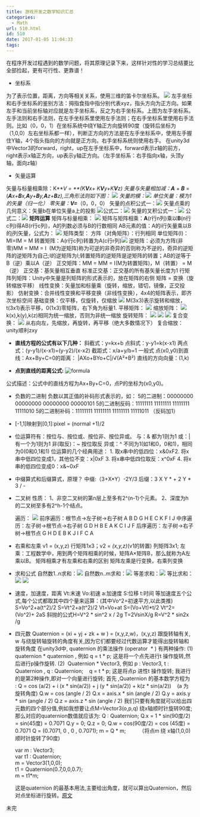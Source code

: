 ```yaml
---
title: 游戏开发之数学知识汇总
categories:
  - Math
url: 510.html
id: 510
date: 2017-01-05 11:04:33
tags:
---
```


在程序开发过程遇到的数学问题，将其原理记录下来，这样针对性的学习总结要比全部捡起，更有可行性、更靠谱！

*   坐标系

为了表示位置，距离，方向等相关关系，使用三维的笛卡尔坐标系。 ![](http://www.le-more.com/wp-content/uploads/2016/11/9F25.tmp_.png) 左手坐标和右手坐标系的鉴别方法：拇指食指中指分别代表xyz，指头方向为正方向。如果左手和当前坐标轴对应就是左手坐标系，反之为右手坐标系。上图为左手坐标系。 左手法则和右手法则，在左手坐标系里使用左手法则；在右手坐标系里使用右手法则。比如（0，0，1）在坐标系统中绕Y轴正方向旋转90度（旋转后坐标为（1,0,0）左右坐标系都一样），判断正方向的方法是在左手坐标系中，使用左手握住Y轴，4个指头指向的方向就是正方向。右手坐标系统则使用右手。 在unity3d中Vector3的forward，right，up在左手坐标系中，forward表示z轴的前方，right表示x轴正方向，up表示y轴正方向。（左手坐标系：右手指向x轴，头顶y轴，面向z轴）

*   矢量运算

矢量与标量相乘除：K**_V = _**(K_**V**_x+ K_**V**_y+K_**V**_z) 矢量与矢量相加减：_**A**_ \+ _**B**_ = (_**A**_x+_**B**_x,_**A**_y+_**B**_y,_**A**_z+_**B**_z),三角形法则如下图： ![](http://www.le-more.com/wp-content/uploads/2017/01/triangleRule.png) 矢量的模：![](http://www.le-more.com/wp-content/uploads/2017/01/vectorLength.png) 单位矢量：模为1的矢量（归一化） 零矢量：_**V=**_（0，0，0） 矢量的点积公式一：![](http://www.le-more.com/wp-content/uploads/2017/01/vectorDot.png) 矢量点乘的几何意义：矢量b在单位矢量a上的投影 ![](http://www.le-more.com/wp-content/uploads/2017/01/vector_dot_projection.png)公式二：![](http://www.le-more.com/wp-content/uploads/2017/01/vectorDotCos.png) 矢量的叉积公式一：![](http://www.le-more.com/wp-content/uploads/2017/01/VectorCrossOne.png) 公式二：![](http://www.le-more.com/wp-content/uploads/2017/01/vectorCrossTow.png) **矩阵运算**  矩阵与标量相乘： **![](http://www.le-more.com/wp-content/uploads/2017/01/matrix_mul.png)** 矩阵与矩阵相乘：**A**(r行n列)乘以**B**(n行c列)得AB(r行c列)，A的列数必须与B的行数相同 AB元素的值：A的i行矢量乘以B的j列矢量，公式为： ![](http://www.le-more.com/wp-content/uploads/2017/01/matrix_mul_item.png) 矩阵类型： 方阵（对角矩阵）：行列相同 单位矩阵(I)：MI=IM = M 转置矩阵：A(r行c列)转置为A(c行r列)![](http://www.le-more.com/wp-content/uploads/2017/01/matrix_transform.png) 逆矩阵：必须为方阵(非零)MM = MM = I  (M为逆矩阵)称为可逆的非奇异的否则称为不逆的，奇异的逆矩阵的逆矩阵为自己;I的逆矩阵为I;转置矩阵的逆矩阵是逆矩阵的转置；AB的逆等于B（逆）乘以A（逆） 正交矩阵：MM = MM = I(M为转置矩阵)，M（转置） = M（逆） 正交基：基矢量相互垂直 标准正交基：正交基的所有基矢量长度为1 行矩阵列矩阵：Unity中矢量是列矩阵的形式表示的，放在矩阵的右侧 矩阵 = 变换（旋转缩放平移） 线性变换：矢量加和标量乘（旋转，缩放，错切，镜像，正交投影） 仿射变换：合并线性变换和平移变换（非线性变换），4x4的矩阵表示，即齐次坐标空间  基础变换：仅平移，仅旋转，仅缩放 ![](http://www.le-more.com/wp-content/uploads/2017/01/matrix_transform_basci.png) M(3x3)表示旋转和缩放，t(3x1)表示平移，0(1x3)零矩阵，右下角为标量1. 平移矩阵： ![](http://www.le-more.com/wp-content/uploads/2017/01/matrix_transform_move.png) 缩放矩阵： ![](http://www.le-more.com/wp-content/uploads/2017/01/matrix_transform_scale.png) k(x),k(y),k(z)相同为统一缩放，否则为非统一缩放 旋转矩阵： ![](http://www.le-more.com/wp-content/uploads/2017/01/matrix_transform_rotation_x.png) ![](http://www.le-more.com/wp-content/uploads/2017/01/matrix_transform_rotation_y.png) ![](http://www.le-more.com/wp-content/uploads/2017/01/matrix_transform_rotation_z.png) 复合变换： ![](http://www.le-more.com/wp-content/uploads/2017/01/matrix_transform_scale_rotation.png) 从右向左，先缩放，再旋转，再平移（绝大多数情况下） 复合缩放：unity顺利zxy

*   **直线方程的公式有以下几种：** 斜截式：y=kx+b 点斜式：y-y1=k(x-x1) 两点式：(y-y1)/(x-x1)=(y-y2)/(x-x2) 截距式：x/a+y/b=1 一般式 点(x0,y0)到直线：Ax+By+C=0的距离： |AXo+BYo+C|/√(A²+B²) 直线的方向向量：(1,k)

*   **点到直线的距离公式:** ![formula](https://ss1.baidu.com/6ONXsjip0QIZ8tyhnq/it/u=930595087,3467127615&fm=58)

公式描述：公式中的直线方程为Ax+By+C=0，点P的坐标为(x0,y0)。

*   负数的二进制 负数以其正值的补码形式表示的，如： 5的二进制：00000000 00000000 00000000 00000101 5的二进制反码：11111111 11111111 11111111 11111010 5的二进制补码：11111111 11111111 11111111 11111011 （反码加1）
*   \[-1,1\]映射到\[0,1\]:pixel = (normal +1)/2
*   位运算符有：按位与、按位或、按位非、按位异或。 与：& 都为1则为1 或：| 有一个为1则为1 非(取反)：~ 按位取反 异或：^ 不同为1(如1和0，0和1)，相同为0(0和0,1和1) 位运算的几个经典用途： 1. 取x串中的低四位：x&0xF2. 将x串中低四位变成1，其他位不变：x|0xF 3. 将x串中低四位取反：x^0xF 4. 将x串的低四位变成0：x&~0xF
*   中缀算式和后缀算式，原理？ 中缀:（3+X\*Y）-2Y/3 后缀：3 X Y \* + 2 Y * 3 / -
    
*   二叉树 性质： 1、非空二叉树的第n层上至多有2^(n-1)个元素。 2、深度为h的二叉树至多有2^h-1个结点。
    
    遍历： ![](http://www.le-more.com/wp-content/uploads/2017/01/two_tree.png) 前序遍历：根节点->左子树->右子树 A B D G H E C K F I J 中序遍历：左子树->根节点->右子树 G D H B E A K C I J F 后序遍历：左子树->右子树->根节点 G H D E B K J I F C A
    
*   右乘和左乘 v1 = (x,y,z) 行矩阵1x3；v2 = _(x,y,z)_(v1的转置) 列矩阵3x1; 左乘：工程数学中，用到两个矩阵相乘的时候，矩阵A×矩阵B，那么就称为A左乘以B。 矩阵相乘才有左乘和右乘的区别 矩阵左乘是行变换，右乘列变换
*   求和公式 自然数1..n求和：![](http://www.le-more.com/wp-content/uploads/2017/01/sum_ziranshu.gif) 自然数n..m求和：![](http://www.le-more.com/wp-content/uploads/2017/01/sum_ziranshu_m_n.gif) 等差求和：![](http://www.le-more.com/wp-content/uploads/2017/01/sum_dencha.gif) 等比求和： ![](http://www.le-more.com/wp-content/uploads/2017/01/sum_denbi_1.gif) ![](http://www.le-more.com/wp-content/uploads/2017/01/sum_denbi_2.gif)
*   速度，加速度，距离 Vt:末速 Vo:初速 a:加速度 S:位移 t:时间 等加速度五个公式,每个公式都取其中四个量来运算：(其中Vo^2=初速平方,以此类推) S=Vo^2+a(t^2)/2 S=Vt^2+a(t^2)/2 Vt=Vo+at S=(Vo+Vt)\*t/2 Vt^2=(Vo^2)+ 2aS 斜抛的公式H=V^2 \* sin^2 x / 2g T=2VsinX/g R=V^2 * sin2x /g
*   四元数 Quaternion = (xi + yj + zk + w ) = (x,y,z,w)，(x,y,z) 跟旋转轴有关, w 与绕旋转轴旋转的角度有关,因为它们都要经过代数运算才能得出旋转轴和旋转角度 在unity3d中, quaternion 的乘法操作 (operator  * ) 有两种操作: (1) quaternion * quaternion , 例如 q = t * p; 这是将一个点先进行t 操作旋转,然后进行p操作旋转. (2)  Quaternion * Vector3, 例如 p : Vector3, t : Quaternion , q : Quaternion;    q = t * p; 这是将点p 进性t 操作旋转; 我进行的是第2种操作,即对一个向量进行旋转; 首先 ,Quaternion 的基本数学方程为 : Q = cos (a/2) + i (x * sin(a/2)) + j (y * sin(a/2)) + k(z * sin(a/2))    (a 为旋转角度) Q.w = cos (angle / 2) Q.x = axis.x * sin (angle / 2) Q.y = axis.y * sin (angle / 2) Q.z = axis.z * sin (angle / 2) 我们只要有角度就可以给出四元数的四个部分值,例如我想要让点M=Vector3(o,p,q) 绕x轴顺时针旋转90度;那么对应的quaternion数值就应该为: Q : Quaternion; Q.x = 1 * sin(90度/2) = sin(45度) = 0.7071 Q.y = 0; Q.z = 0; Q.w = cos(90度/2) = cos (45度) = 0.7071 Q = (0.7071, 0 , 0 , 0.7071); m = Q * m;         （将点m 绕 x轴(1,0,0) 顺时针旋转了90度)
    
    var m : Vector3;  
        var t1 : Quaternion;  
        m = Vector3(1,0,0);        
        t1 = Quaternion(0.7,0,0,0.7);  
        m = t1*m;
    
    这是quaternion 的最基本用法,主要给出角度，就可以算出Quaternion，然后对点坐标进行旋转。[原文](http://www.cnblogs.com/88999660/articles/2893126.html)

未完